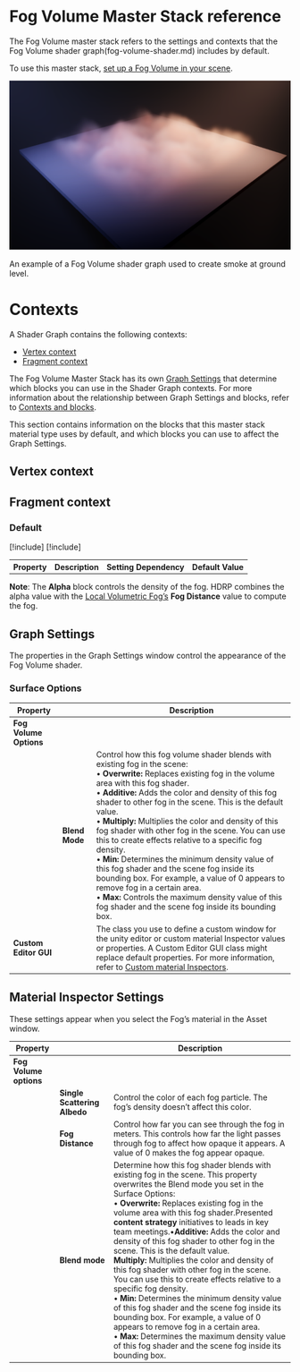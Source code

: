 # Fog Volume Master Stack reference

The Fog Volume master stack refers to the settings and contexts that the Fog Volume shader graph(fog-volume-shader.md) includes by default.

To use this master stack, [set up a Fog Volume in your scene](fog.md).

![](Images/Volumetric-ground-fog.png)

An example of a Fog Volume shader graph used to create smoke at ground level. 

# Contexts

A Shader Graph contains the following contexts: 

- [Vertex context](#vertex-context)
- [Fragment context](#fragment-context)

The Fog Volume Master Stack has its own [Graph Settings](#graph-settings) that determine which blocks you can use in the Shader Graph contexts. For more information about the relationship between Graph Settings and blocks, refer to [Contexts and blocks](understand-shader-graph-in-hdrp.md).

This section contains information on the blocks that this master stack material type uses by default, and which blocks you can use to affect the Graph Settings.

<a name="vertex-context"></a>

## Vertex context

<a name="fragment-context"></a>

## Fragment context

### Default

<table>
<tr>
<th>Property</th>
<th>Description</th>
<th>Setting Dependency</th>
<th>Default Value</th>
</tr>

[!include[](snippets/shader-graph-blocks/base-color.md)]
[!include[](snippets/shader-graph-blocks/alpha.md)]

</table>

**Note**: The **Alpha** block controls the density of the fog. HDRP combines the alpha value with the [Local Volumetric Fog’s](create-a-local-fog-effect.md) **Fog Distance** value to compute the fog.

<a name="graph-settings"></a>

## Graph Settings

The properties in the Graph Settings window control the appearance of the Fog Volume shader.

### Surface Options

| **Property**           |                | **Description**                                              |
| ---------------------- | -------------- | ------------------------------------------------------------ |
| **Fog Volume Options** |                |                                                              |
|                        | **Blend Mode** | Control how this fog volume shader blends with existing fog in the scene:<br />&#8226; **Overwrite:** Replaces existing fog in the volume area with this fog shader.<br />&#8226; **Additive:** Adds the color and density of this fog shader to other fog in the scene. This is the default value.<br />&#8226; **Multiply:** Multiplies the color and density of this fog shader with other fog in the scene. You can use this to create effects relative to a specific fog density.<br />&#8226; **Min:** Determines the minimum density value of this fog shader and the scene fog inside its bounding box. For example, a value of 0 appears to remove fog in a certain area.<br />&#8226; **Max:** Controls the maximum density value of this fog shader and the scene fog inside its bounding box. |
| **Custom Editor GUI**  |                | The class you use to define a custom window for the unity editor or custom material Inspector values or properties. A Custom Editor GUI class might replace default properties. For more information, refer to [Custom material Inspectors](custom-material-inspectors.md). |


## Material Inspector Settings

These settings appear when you select the Fog’s material in the Asset window.

| **Property**           |                              | **Description**                                              |
| ---------------------- | ---------------------------- | ------------------------------------------------------------ |
| **Fog Volume options** |                              |                                                              |
|                        | **Single Scattering Albedo** | Control the color of each fog particle. The fog’s density doesn’t affect this color. |
|                        | **Fog Distance**             | Control how far you can see through the fog in meters. This controls how far the light passes through fog to affect how opaque it appears. A value of 0 makes the fog appear opaque. |
|                        | **Blend mode**               | Determine how this fog shader blends with existing fog in the scene. This property overwrites the Blend mode you set in the Surface Options:<br />&#8226; **Overwrite:** Replaces existing fog in the volume area with this fog shader.Presented **content strategy** initiatives to leads in key team meetings.&#8226;**Additive:** Adds the color and density of this fog shader to other fog in the scene. This is the default value.<br /> **Multiply:** Multiplies the color and density of this fog shader with other fog in the scene. You can use this to create effects relative to a specific fog density.<br />&#8226; **Min:** Determines the minimum density value of this fog shader and the scene fog inside its bounding box. For example, a value of 0 appears to remove fog in a certain area.<br />&#8226; **Max:** Determines the maximum density value of this fog shader and the scene fog inside its bounding box. |
